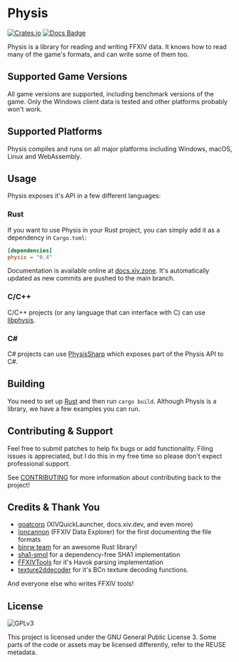 # Physis

[![Crates.io](https://img.shields.io/crates/v/physis)](https://crates.io/crates/physis) [![Docs Badge](https://img.shields.io/badge/docs-latest-blue)](https://docs.xiv.zone/docs/physis)

Physis is a library for reading and writing FFXIV data. It knows how to read many of the game's formats, and can write some of them too.

## Supported Game Versions

All game versions are supported, including benchmark versions of the game. Only the Windows client data is tested and other platforms probably won't work.

## Supported Platforms

Physis compiles and runs on all major platforms including Windows, macOS, Linux and WebAssembly.

## Usage

Physis exposes it's API in a few different languages:

### Rust

If you want to use Physis in your Rust project, you can simply add it as a dependency in `Cargo.toml`:

```toml
[dependencies]
physis = "0.4"
```

Documentation is available online at [docs.xiv.zone](https://docs.xiv.zone/docs/physis). It's automatically updated as new
commits are pushed to the main branch.

### C/C++

C/C++ projects (or any language that can interface with C) can use [libphysis](https://github.com/redstrate/libphysis).

### C#

C# projects can use [PhysisSharp](https://github.com/redstrate/PhysisSharp) which exposes part of the Physis API to C#.

## Building

You need to set up [Rust](https://www.rust-lang.org/learn/get-started) and then run `cargo build`. Although Physis is a library, we have a few examples you can run.

## Contributing & Support

Feel free to submit patches to help fix bugs or add functionality. Filing issues is appreciated, but I do this in my free time so please don't expect professional support.

See [CONTRIBUTING](CONTRIBUTING.md) for more information about contributing back to the project!

## Credits & Thank You

* [goatcorp](https://goatcorp.github.io) (XIVQuickLauncher, docs.xiv.dev, and even more)
* [Ioncannon](http://ffxivexplorer.fragmenterworks.com/research.php) (FFXIV Data Explorer) for the first documenting the file formats
* [binrw team](https://binrw.rs) for an awesome Rust library!
* [sha1-smol](https://github.com/mitsuhiko/sha1-smol) for a dependency-free SHA1 implementation
* [FFXIVTools](https://github.com/dlunch/FFXIVTools) for it's Havok parsing implementation
* [texture2ddecoder](https://github.com/UniversalGameExtraction/texture2ddecoder/) for it's BCn texture decoding functions.

And everyone else who writes FFXIV tools!

## License

![GPLv3](https://www.gnu.org/graphics/gplv3-127x51.png)

This project is licensed under the GNU General Public License 3. Some parts of the code or assets may be licensed differently, refer to the REUSE metadata.
